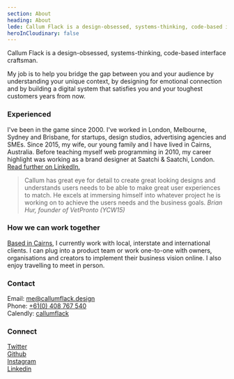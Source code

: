```yaml
---
section: About
heading: About
lede: Callum Flack is a design-obsessed, systems-thinking, code-based interface craftsman.
heroInCloudinary: false
---
```


<!-- heroImage: /images/cf.jpg -->

Callum Flack is a design-obsessed, systems-thinking, code-based interface craftsman.

My job is to help you bridge the gap between you and your audience by understanding your unique context, by designing for emotional connection and by building a digital system that satisfies you and your toughest customers years from now.

### Experienced

I've been in the game since 2000. I've worked in London, Melbourne, Sydney and Brisbane, for startups, design studios, advertising agencies and SMEs. Since 2015, my wife, our young family and I have lived in Cairns, Australia. Before teaching myself web programming in 2010, my career highlight was working as a brand designer at Saatchi & Saatchi, London. <a class="icon-targetblan" target="_blank" href="https://www.linkedin.com/in/callumflack">Read further on LinkedIn.</a>

> Callum has great eye for detail to create great looking designs and understands users needs to be able to make great user experiences to match. He excels at immersing himself into whatever project he is working on to achieve the users needs and the business goals. _Brian Hur, founder of VetPronto (YCW15)_

### How we can work together

<a class="icon-targetblan" target="_blank" href="https://www.instagram.com/p/BXbsNdrAt-v">Based in Cairns</a>, I currently work with local, interstate and international clients. I can plug into a product team or work one-to-one with owners, organisations and creators to implement their business vision online. I also enjoy travelling to meet in person.

<!-- ### Ways to engage my services

* Improve or redesign your existing digital branding and/or website systems.
* Create a new digital brand and/or website systems from scratch.
* Collaborate as a specialist digital design partner to build and enhance your brand,
  customer workflows or customer community over time. -->

### Contact

Email: <a class="icon-targetblank" target="_blank" href="mailto:callum@patternworks.com.au">me@callumflack.design</a><br>
Phone: [+61(0) 408 767 540](tel:610-408-767-540)<br>
Calendly: <a class="icon-targetblank" target="_blank" href="https://calendly.com/callumflack">callumflack</a>

### Connect

<a class="icon-targetblank" target="_blank" href="https://twitter.com/callumflack">Twitter</a><br>
<a class="icon-targetblank" target="_blank" href="https://github.com/callumflack">Github</a><br>
<a class="icon-targetblank" target="_blank" href="https://www.instagram.com/callumflack/">Instagram</a><br>
<a class="icon-targetblank" target="_blank" href="https://linkedin.com/in/callumflack">Linkedin</a>

